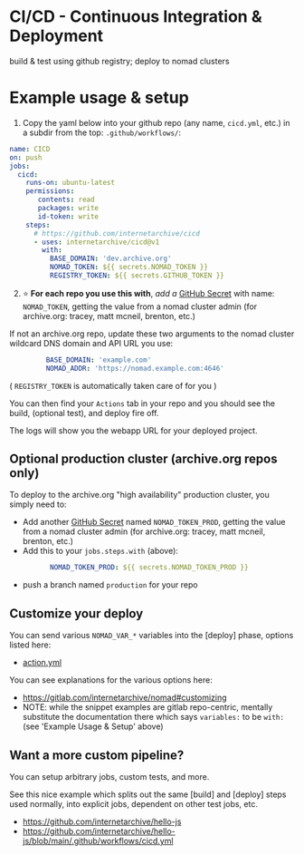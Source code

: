 # CI/CD - Continuous Integration & Deployment

build &amp; test using github registry; deploy to nomad clusters


# Example usage & setup
1. Copy the yaml below into your github repo (any name, `cicd.yml`, etc.) in a subdir from the top: `.github/workflows/`:

```yaml
name: CICD
on: push
jobs:
  cicd:
    runs-on: ubuntu-latest
    permissions:
       contents: read
       packages: write
       id-token: write
    steps:
      # https://github.com/internetarchive/cicd
      - uses: internetarchive/cicd@v1
        with:
          BASE_DOMAIN: 'dev.archive.org'
          NOMAD_TOKEN: ${{ secrets.NOMAD_TOKEN }}
          REGISTRY_TOKEN: ${{ secrets.GITHUB_TOKEN }}
```

2. ⭐ **For each repo you use this with**, _add a_
[GitHub Secret](https://docs.github.com/en/actions/security-guides/encrypted-secrets)
with name: `NOMAD_TOKEN`, getting the value from a nomad cluster admin (for archive.org: tracey, matt mcneil, brenton, etc.)

If not an archive.org repo, update these two arguments to the nomad cluster wildcard DNS domain and API URL you use:
```yaml
         BASE_DOMAIN: 'example.com'
         NOMAD_ADDR: 'https://nomad.example.com:4646'
```

( `REGISTRY_TOKEN` is automatically taken care of for you )

You can then find your `Actions` tab in your repo and you should see the build, (optional test), and deploy fire off.

The logs will show you the webapp URL for your deployed project.


## Optional production cluster (archive.org repos only)
To deploy to the archive.org "high availability" production cluster, you simply need to:
- Add another
[GitHub Secret](https://docs.github.com/en/actions/security-guides/encrypted-secrets)
named `NOMAD_TOKEN_PROD`,
getting the value from a nomad cluster admin (for archive.org: tracey, matt mcneil, brenton, etc.)
- Add this to your `jobs.steps.with` (above):
```yaml
          NOMAD_TOKEN_PROD: ${{ secrets.NOMAD_TOKEN_PROD }}
```
- push a branch named `production` for your repo


## Customize your deploy
You can send various `NOMAD_VAR_*` variables into the [deploy] phase, options listed here:
- [action.yml](action.yml)

You can see explanations for the various options here:
- https://gitlab.com/internetarchive/nomad#customizing
- NOTE: while the snippet examples are gitlab repo-centric, mentally substitute 
the documentation there which says `variables:` to be `with:` (see 'Example Usage & Setup' above)


## Want a more custom pipeline?
You can setup arbitrary jobs, custom tests, and more.

See this nice example which splits out the same [build] and [deploy] steps used normally, into explicit jobs, dependent on other test jobs, etc.

- https://github.com/internetarchive/hello-js
- https://github.com/internetarchive/hello-js/blob/main/.github/workflows/cicd.yml
